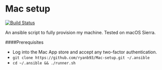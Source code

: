Mac setup
========

[![Build Status](https://travis-ci.org/ryanb93/Mac-setup.svg?branch=master)](https://travis-ci.org/ryanb93/Mac-setup)

An ansible script to fully provision my machine. Tested on macOS Sierra.

####Prerequisites

- Log into the Mac App store and accept any two-factor authentication.
- `git clone https://github.com/ryanb93/Mac-setup.git ~/.ansible`
- `cd ~/.ansible && ./runner.sh`
